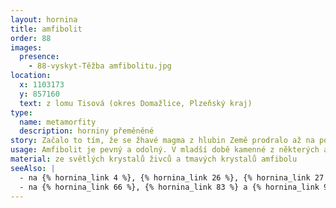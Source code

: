 ```yaml
---
layout: hornina
title: amfibolit
order: 88
images:
  presence:
    - 88-vyskyt-Těžba amfibolitu.jpg
location:
  x: 1103173
  y: 857160
  text: z lomu Tisová (okres Domažlice, Plzeňský kraj)
type:
  name: metamorfity
  description: horniny přeměněné
story: Začalo to tím, že se žhavé magma z hlubin Země prodralo až na povrch. Nevíme přesně, kdy se to stalo - jisté je, že to muselo být dříve než v devonu. Vznikaly vulkány, z nichž při erupcích vytékala láva a vyletovaly sopečné bomby a prach. Magma bylo bazické - obsahovalo málo SiO2. Ztuhnutím lávy proto vznikaly bazaltoidní horniny (čediče a čedičům podobné). Ze sopečných bomb a popela vznikaly bazické tufy. Pozdějí nastalo vrásnění, které zatlačilo vyvřeliny hluboko pod povrch Země, kde je vysoká teplota a velký tlak. Hornina se novým podmínkám přizpůsobila - změnilo se její minerální složení a struktura - vzniknul amfibolit.
usage: Amfibolit je pevný a odolný. V mladší době kamenné z některých amfibolitů lidé vyráběli sekery a další nástroje. Dnes se amfibolit používá většinou jako stavební kámen. Těží se v lomu, drtí se na menší kousky, které se pak třídí podle velikosti. Přidává se do betonových a asfaltových směsí pro stavební účely. 
material: ze světlých krystalů živců a tmavých krystalů amfibolu
seeAlso: |
  - na {% hornina_link 4 %}, {% hornina_link 26 %}, {% hornina_link 27 %}, {% hornina_link 57 %}, {% hornina_link 70 %} a {% hornina_link 96 %}  - uvidíš, jak jsem asi mohl vypadat, kdybych neprošel metamorfózou
  - na {% hornina_link 66 %}, {% hornina_link 83 %} a {% hornina_link 95 %} - uvidíš, jak bych mohl vypadat, kdybych prošel metamorfózou při vyšší teplotě a tlaku - to bych se nestal zelenou břidlicíale amfibolitem,        
---
```


